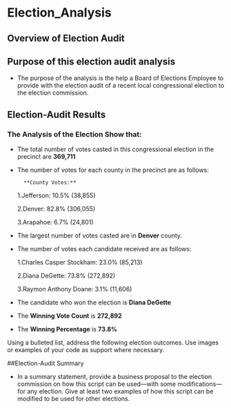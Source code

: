 # Election_Analysis

## Overview of Election Audit 

## Purpose of this election audit analysis
- The purpose of the analysis is the help a Board of Elections Employee to provide with the election audit of a recent local congressional election to the election commission.

## Election-Audit Results
### The Analysis of the Election Show that:
- The total number of votes casted in this congressional election in the precinct are **369,711**
- The number of votes for each county in the precinct are as follows:

	    **County Votes:**
	1.Jefferson: 10.5% (38,855)

	2.Denver: 82.8% (306,055)

	3.Arapahoe: 6.7% (24,801)

- The largest number of votes casted are in **Denver** county.
- The number of votes each candidate received are as follows:

	1.Charles Casper Stockham: 23.0% (85,213)

	2.Diana DeGette: 73.8% (272,892)

	3.Raymon Anthony Doane: 3.1% (11,606)

- The candidate who won the election is **Diana DeGette**
- The **Winning Vote Count** is **272,892**
- The **Winning Percentage** is **73.8%**

Using a bulleted list, address the following election outcomes. Use images or examples of your code as support where necessary.


##Election-Audit Summary
- In a summary statement, provide a business proposal to the election commission on how this script can be used—with some modifications—for any election. Give at least two examples of how this script can be modified to be used for other elections.